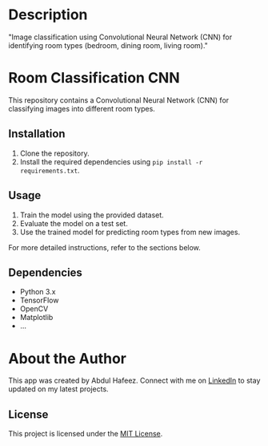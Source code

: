 # Description
"Image classification using Convolutional Neural Network (CNN) for identifying room types (bedroom, dining room, living room)."

# Room Classification CNN

This repository contains a Convolutional Neural Network (CNN) for classifying images into different room types.

## Installation

1. Clone the repository.
2. Install the required dependencies using `pip install -r requirements.txt`.

## Usage

1. Train the model using the provided dataset.
2. Evaluate the model on a test set.
3. Use the trained model for predicting room types from new images.

For more detailed instructions, refer to the sections below.

## Dependencies

- Python 3.x
- TensorFlow
- OpenCV
- Matplotlib
- ...


# About the Author

This app was created by Abdul Hafeez. Connect with me on [LinkedIn](https://www.linkedin.com/in/abdul-hafeez-ds/) to stay updated on my latest projects.

## License

This project is licensed under the [MIT License](LICENSE).
